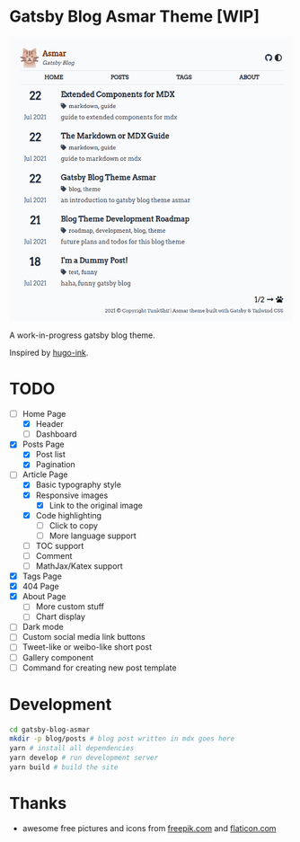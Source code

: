 # Gatsby Blog Asmar Theme [WIP]

![homepage-desktop](docs/img/desktop.png)

A work-in-progress gatsby blog theme.

Inspired by [hugo-ink][0].

# TODO

- [ ] Home Page
  - [x] Header
  - [ ] Dashboard
- [x] Posts Page
  - [x] Post list
  - [x] Pagination
- [ ] Article Page
  - [x] Basic typography style
  - [x] Responsive images
    - [x] Link to the original image
  - [x] Code highlighting
    - [ ] Click to copy
    - [ ] More language support
  - [ ] TOC support
  - [ ] Comment
  - [ ] MathJax/Katex support
- [x] Tags Page
- [x] 404 Page
- [x] About Page
  - [ ] More custom stuff
  - [ ] Chart display
- [ ] Dark mode
- [ ] Custom social media link buttons
- [ ] Tweet-like or weibo-like short post
- [ ] Gallery component
- [ ] Command for creating new post template

# Development

```sh
cd gatsby-blog-asmar
mkdir -p blog/posts # blog post written in mdx goes here
yarn # install all dependencies
yarn develop # run development server
yarn build # build the site
```

# Thanks

- awesome free pictures and icons from [freepik.com](https://www.freepik.com/) and [flaticon.com](https://www.flaticon.com/)

[0]: https://github.com/knadh/hugo-ink
